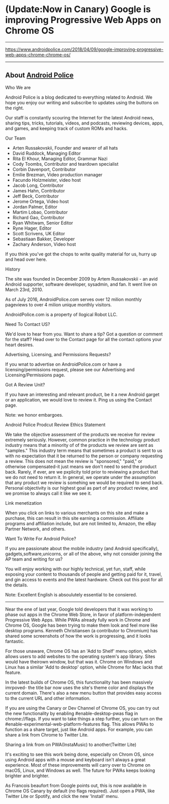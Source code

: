 # (Update:Now in Canary) Google is improving Progressive Web Apps on Chrome OS

***

https://www.androidpolice.com/2018/04/09/google-improving-progressive-web-apps-chrome-chrome-os/

***

## About [Android Police](https://www.androidpolice.com/about/)

Who We are 

Android Police is a blog dedicated to everything related to Android. We hope you enjoy our writing and subscribe to updates using the buttons on the right.

Our staff is constantly scouring the Internet for the latest Android news, sharing tips, tricks, tutorials, videos, and podcasts, reviewing devices, apps, and games, and keeping track of custom ROMs and hacks.

Our Team

* Arten Russakovskii, Founder and wearer of all hats
* David Ruddock, Managing Editor
* Rita El Khour, Managing Editor, Grammar Nazi
* Cody Toombs, Contributor and teardown specialist
* Corbin Davenport, Contributor
* Emilie Brezman, Video production manager
* Facundo Holzmeister, video host
* Jacob Long, Contributor
* James Hahn, Contributor
* Jeff Beck, Contributor
* Jerome Ortega, Video host
* Jordan Palmer, Editor
* Martim Lobao, Contributor
* Richard Gao, Contributor
* Ryan Whitwam, Senior Editor
* Ryne Hager, Editor
* Scott Scrivens, UK Editor
* Sebastiaan Bakker, Developer
* Zachary Anderson, Video host

If you think you've got the chops to write quality material for us, hurry up and head over here.

History

The site was founded in December 2009 by Artem Russakovskii - an avid Android supporter, software developer, sysadmin, and fan. It went live on March 23rd, 2010. 

As of July 2016, AndroidPolice.com serves over 12 milion monthly pageviews to over 4 milion unique monthly visitors.

AndroidPolice.com is a property of llogical Robot LLC. 


Need To Contact US?

We'd love to hear from you. Want to share a tip? Got a question or comment for the staff? Head over to the Contact page for all the contact options your heart desires.

Advertising, Licensing, and Permissions Requests?

If you wnat to advertise on AndroidPolice.com or have a licensing/permissions request, please see our Advertising and Licensing/Permissions page.

Got A Review Unit?

If you have an interesting and relevant product, be it a new Android garget or an application, we would love to review it. Ping us using the Contact page. 

Note: we honor embargoes.

Android Police Prodcut Review Ethics Statement

We take the objective assessment of the products we receive for review extremely seriously. However, common practice in the technology product industry means that a minority of of the products we review are sent as "samples." This industry term means that sometimes a product is sent to us with no expectation that it be returned to the person or company requesting a review. This does not mean the review is "sponsored," "paid," or otherwise compensated-it just means we don't need to send the product back. Rarely, if ever, are we pxplicity told prior to reviewing a product that we do not need to return it. In general, we operate under the assumption that any product we review is somehing we would be required to send back. Personal objectivity is our highest goal as part of any product review, and we promise to always call it like we see it.

Link menetization

When you click on links to various merchants on this site and make a purchase, this can result in this site earning a commission. Affiliate programs and affiliation include, but are not limited to, Amazon, the eBay Partner Network, and others. 

Want To Write For Android Police?

If you are passionate about the mobile industry (and Android specifically), 
gadgets,software,unicorns, or all of the above, why not consider joining the AP team and writing for us?

You will enjoy working with our highly technical, yet fun, staff, while exposing your content to thousands of people and getting paid for it, travel, and gin access to events and the latest hardware. Check out this post for all the details.

Note: Excellent English is absoulutely essential to be consiered.


***


Near the ene of last year, Google told developers that it was working to phase out apps in the Chrome Web Store, in favor of platform-independent Progressive Web Apps. While PWAs already fully work in Chrome and Chrome OS, Google has been trying to make them look and feel more like desktop programs. Kenneth Christiansen (a contributor to Chromium) has shared some screenshots of how the work is progressing, and it looks fantastic. 

For those unaware, Chrome OS has an 'Add to Shelf' menu option, which allows users to add websites to the operating system's app library. Sites would have theirown window, but that was it. Chrome on Windows and Linux has a similar 'Add to desktop' option, while Chrome for Mac lacks that feature.

In the latest builds of Chrome OS, this functionality has been massively imrpoved- the title bar now uses the site's theme color and displays the current domain. There's also a new menu button that provides easy access to the current URL and other information. 

If you are using the Canary or Dev Channel of Chrome OS, you can try out the new functionality by enabling #enable-desktop-pwas flag in chrome://flags. If you want to take things a step further, you can turn on the #enable-experimental-web-platform-features flag. This allows PWAs to function as a share target, just like Android apps. For example, you can share a link from Chrome to Twitter Lite.

Sharing a link from on PWA(InstaMusic) to another(Twitter Lite)

It's exciting to see this work being done, especially on Chrom OS, since using Android apps with a mouse and keyboard isn't always a great experience. Most of these improvements will carry over to Chrome on macOS, Linux, and Windows as well. The future for PWAs keeps looking brighter and brighter.

As Francois beaufort from Google points out, this is now available in Chrome OS Canary by default (no flags required). Just open a PWA, like Twitter Lite or Spotify, and click the new 'Install' menu. 

